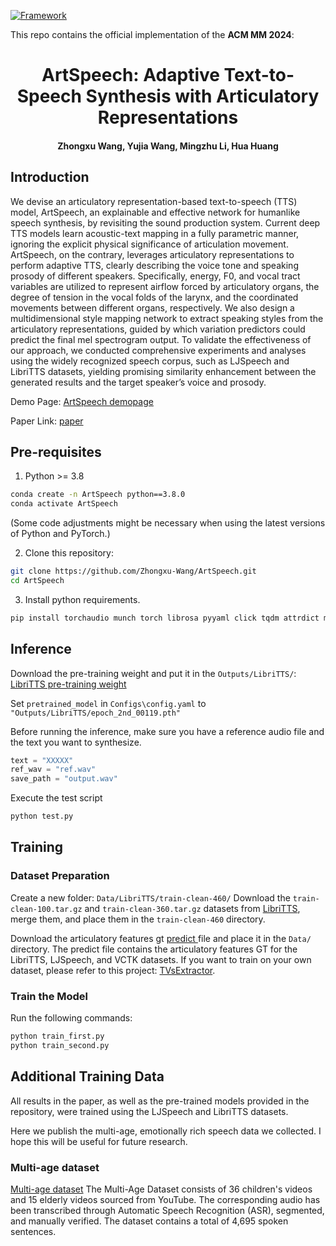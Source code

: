 [![Framework](https://img.shields.io/badge/PyTorch-%23EE4C2C.svg?&logo=PyTorch&logoColor=white)](https://pytorch.org/)

This repo contains the official implementation of the **ACM MM 2024**:

<div align="center">
<h1>
<b>
ArtSpeech: Adaptive Text-to-Speech Synthesis with Articulatory Representations
</b>
</h1>
<h4>
<b>
Zhongxu Wang, Yujia Wang, Mingzhu Li, Hua Huang
</b>
</h4>
</div>

## Introduction

We devise an articulatory representation-based text-to-speech (TTS) model, ArtSpeech, an explainable and effective network for humanlike speech synthesis, by revisiting the sound production system. Current deep TTS models learn acoustic-text mapping in a fully parametric manner, ignoring the explicit physical significance of articulation movement. ArtSpeech, on the contrary, leverages articulatory representations to perform adaptive TTS, clearly describing the voice tone and speaking prosody of different speakers. Specifically, energy, F0, and vocal tract variables are utilized to represent airflow forced by articulatory organs, the degree of tension in the vocal folds of the larynx, and the coordinated movements between different organs, respectively. We also design a multidimensional style mapping network to extract speaking styles from the articulatory representations, guided by which variation predictors could predict the final mel spectrogram output. To validate the effectiveness of our approach, we conducted comprehensive experiments and analyses using the widely recognized speech corpus, such as LJSpeech and LibriTTS datasets, yielding promising similarity enhancement between the generated results and the target speaker’s voice and prosody.

Demo Page: <a href="https://zhongxu-wang.github.io/artspeeech.demopage/" target="_blank">ArtSpeech demopage</a>

Paper Link: <a href="https://dl.acm.org/doi/10.1145/3664647.3681097" target="_blank">paper</a>

## Pre-requisites

1. Python >= 3.8  
```bash
conda create -n ArtSpeech python==3.8.0
conda activate ArtSpeech
```
(Some code adjustments might be necessary when using the latest versions of Python and PyTorch.)

2. Clone this repository:
```bash
git clone https://github.com/Zhongxu-Wang/ArtSpeech.git
cd ArtSpeech
```

3. Install python requirements.
```bash
pip install torchaudio munch torch librosa pyyaml click tqdm attrdict matplotlib tensorboard Cython
``` 

## Inference

Download the pre-training weight and put it in the `Outputs/LibriTTS/`: <a href="https://drive.google.com/file/d/1_c07vqqd_102e2y73v5jTGJbptcukRCh/view?usp=sharing" target="_blank">LibriTTS pre-training weight</a>

Set `pretrained_model` in `Configs\config.yaml` to `"Outputs/LibriTTS/epoch_2nd_00119.pth"`

Before running the inference, make sure you have a reference audio file and the text you want to synthesize. 
```python
text = "XXXXX"
ref_wav = "ref.wav"
save_path = "output.wav"
```
Execute the test script
```bash
python test.py
```

## Training
### Dataset Preparation

Create a new folder: `Data/LibriTTS/train-clean-460/`
Download the `train-clean-100.tar.gz` and `train-clean-360.tar.gz` datasets from <a href="https://www.openslr.org/60/" target="_blank">LibriTTS</a>, merge them, and place them in the `train-clean-460` directory.

Download the articulatory features gt <a href="https://drive.google.com/file/d/1aVO9EKqgL7CQ7bYbNmBn-xs7EgZQD0cP/view?usp=drive_link" target="_blank"> predict </a> file and place it in the `Data/` directory. The predict file contains the articulatory features GT for the LibriTTS, LJSpeech, and VCTK datasets. If you want to train on your own dataset, please refer to this project: <a href="https://github.com/Zhongxu-Wang/TVsExtractor" target="_blank">TVsExtractor</a>.

### Train the Model

Run the following commands:
```bash
python train_first.py
python train_second.py
```
## Additional Training Data

All results in the paper, as well as the pre-trained models provided in the repository, were trained using the LJSpeech and LibriTTS datasets.

Here we publish the multi-age, emotionally rich speech data we collected. I hope this will be useful for future research.

### Multi-age dataset
<a href="https://drive.google.com/drive/folders/1XlCWqwI1tCL8Xhd-tpjeRAv4Pm7WnzJL?usp=drive_link" target="_blank">Multi-age dataset</a>
The Multi-Age Dataset consists of 36 children's videos and 15 elderly videos sourced from YouTube.  The corresponding audio has been transcribed through Automatic Speech Recognition (ASR), segmented, and manually verified.  The dataset contains a total of 4,695 spoken sentences.
